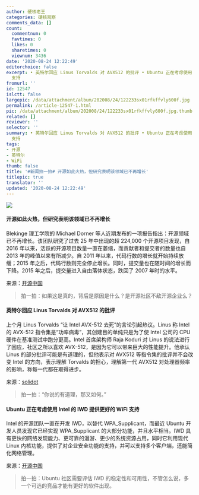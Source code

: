 ```yaml
---
author: 硬核老王
categories: 硬核观察
comments_data: []
count:
  commentnum: 0
  favtimes: 0
  likes: 0
  sharetimes: 0
  viewnum: 3436
date: '2020-08-24 12:22:49'
editorchoice: false
excerpt: • 英特尔回应 Linus Torvalds 对 AVX512 的批评 • Ubuntu 正在考虑使用 Intel 的 IWD 提供更好的 WiFi
  支持
fromurl: ''
id: 12547
islctt: false
largepic: /data/attachment/album/202008/24/122233sx01rfkffvly600f.jpg
permalink: /article-12547-1.html
pic: /data/attachment/album/202008/24/122233sx01rfkffvly600f.jpg.thumb.jpg
related: []
reviewer: ''
selector: ''
summary: • 英特尔回应 Linus Torvalds 对 AVX512 的批评 • Ubuntu 正在考虑使用 Intel 的 IWD 提供更好的 WiFi
  支持
tags:
- 开源
- 英特尔
- WiFi
thumb: false
title: '#新闻拍一拍# 开源如此火热，但研究表明该领域已不再增长'
titlepic: true
translator: ''
updated: '2020-08-24 12:22:49'
---
```


![](/data/attachment/album/202008/24/122233sx01rfkffvly600f.jpg)


#### 开源如此火热，但研究表明该领域已不再增长


Blekinge 理工学院的 Michael Dorner 等人近期发布的一项报告指出：开源领域已不再增长。该团队研究了过去 25 年中出现的超 224,000 个开源项目发现，自 2016 年以来，活跃的开源项目数量一直在萎缩，而贡献者和提交者的数量也自 2013 年的峰值以来有所减少。自 2011 年以来，代码行数的增长就开始持续放缓；2015 年之后，代码行数则完全停止增长。同时，提交量也在随时间的增长而下降。2015 年之后，提交量进入自由落体状态，跌回了 2007 年时的水平。


来源：[开源中国](https://www.oschina.net/news/118100/open-source-is-not-growing-anymore "https://www.oschina.net/news/118100/open-source-is-not-growing-anymore")



> 
> 拍一拍：如果这是真的，背后是原因是什么？是开源社区不敌开源企业么？
> 
> 
> 


#### 英特尔回应 Linus Torvalds 对 AVX512 的批评


上个月 Linus Torvalds “让 Intel AVX-512 去死”的言论引起热议。Linus 称 Intel 的 AVX-512 指令集是“功率病毒”，其创建目的单纯只是为了使 Intel 公司的 CPU 硬件在基准测试中跑分更高。Intel 首席架构师 Raja Koduri 对 Linus 的说法进行了回应，社区之所以喜欢 AVX-512，是因为它可以带来巨大的性能提升。他承认 Linus 的部分批评可能是有道理的，但他表示对 AVX512 等指令集的批评并不会改变 Intel 的方向，表示理解 Torvalds 的担心，理解第一代 AVX512 对处理器频率的影响，称每一代都在取得进步。


来源：[solidot](https://www.solidot.org/story?sid=65325 "https://www.solidot.org/story?sid=65325")



> 
> 拍一拍：“你说的有道理，那又如何。”
> 
> 
> 


#### Ubuntu 正在考虑使用 Intel 的 IWD 提供更好的 WiFi 支持


Intel 的开源团队一直在开发 IWD，以替代 WPA\_Supplicant，而最近 Ubuntu 开发人员发现它已经实现 WPA\_Supplicant 的大部分功能，并且水平相当。IWD 具有更快的网络发现能力、更可靠的漫游、更少的系统资源占用，同时它利用现代 Linux 内核功能，提供了对企业安全功能的支持，并可以支持多个客户端，还能简化网络管理。


来源：[开源中国](https://www.oschina.net/news/118123/ubuntu-call-for-testing-improved-wifi-via-iwd "https://www.oschina.net/news/118123/ubuntu-call-for-testing-improved-wifi-via-iwd")



> 
> 拍一拍：Ubuntu 社区需要评估 IWD 的稳定性和可用性，不管怎么说，多一个可选的竞品才能有更好的软件出现。
> 
> 
>
